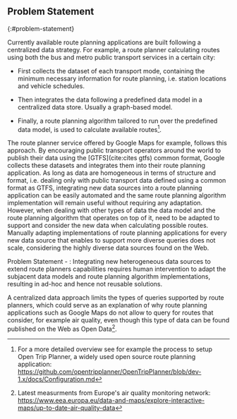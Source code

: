 ## Problem Statement
{:#problem-statement}

Currently available route planning applications
are built following a centralized data strategy.
For example, a route planner calculating routes
using both the bus and metro public transport services in a certain city:

* First collects the dataset of each transport mode,
containing the minimum necessary information for route planning,
i.e. station locations and vehicle schedules.

* Then integrates the data
following a predefined data model in a centralized data store.
Usually a graph-based model.

* Finally, a route planning algorithm tailored
to run over the predefined data model,
is used to calculate available routes[^process].

The route planner service offered by Google Maps for example, follows this approach.
By encouraging public transport operators around the world
to publish their data using the [GTFS](cite:cites gtfs) common format,
Google collects these datasets and integrates them
into their route planning application.
As long as data are homogeneous in terms of structure and format,
i.e. dealing only with public transport data
defined using a common format as GTFS,
integrating new data sources into a route planning application
can be easily automated and the same route planning algorithm implementation
will remain useful without requiring any adaptation.
However, when dealing with other types of data
the data model and the route planning algorithm that operates on top of it,
need to be adapted to support and consider the new data
when calculating possible routes.
Manually adapting implementations of route planning applications
for every new data source that enables to support more diverse queries
does not scale, considering the highly diverse data sources found on the Web.

Problem Statement -
: Integrating new heterogeneous data sources
to extend route planners capabilities requires human intervention
to adapt the subjacent data models and route planning algorithm implementations,
resulting in ad-hoc and hence not reusable solutions.

A centralized data approach limits the types of queries supported by route planners,
which could serve as an explanation of why route planning applications
such as Google Maps do not allow to query for routes that consider, for example air quality,
even though this type of data can be found published on the Web as Open Data[^airquality].

[^process]: For a more detailed overview see for example the process to setup Open Trip Planner, a widely used open source route planning application: <a href="https://github.com/opentripplanner/OpenTripPlanner/blob/dev-1.x/docs/Configuration.md">https://github.com/opentripplanner/OpenTripPlanner/blob/dev-1.x/docs/Configuration.md</a>

[^airquality]: Latest measurments from Europe's air quality monitoring network: <a href="https://www.eea.europa.eu/data-and-maps/explore-interactive-maps/up-to-date-air-quality-data">https://www.eea.europa.eu/data-and-maps/explore-interactive-maps/up-to-date-air-quality-data</a>